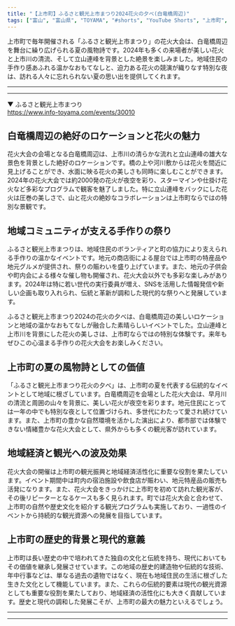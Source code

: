 ```yaml
---
title: "【上市町】ふるさと観光上市まつり2024花火の夕べ(白竜橋周辺)"
tags: ["富山", "富山県", "TOYAMA", "#shorts", "YouTube Shorts", "上市町", "県東部", "富山県東部", "立山連峰", "アルペンルート", "花火", "花火大会", "夏", "イベント", "祭り", "伝統", "文化", "地域行事", "富山観光", "富山旅行", "北陸観光", "日本海", "立山黒部", "動画", "ショート動画", "富山県の観光スポット", "富山県でおすすめの場所", "富山県の名所", "富山県の見どころ", "富山県のグルメ", "富山県の文化", "富山県の自然", "富山県のイベント"]
---
```


上市町で毎年開催される「ふるさと観光上市まつり」の花火大会は、白竜橋周辺を舞台に繰り広げられる夏の風物詩です。2024年も多くの来場者が美しい花火と上市川の清流、そして立山連峰を背景とした絶景を楽しみました。地域住民の手作り感あふれる温かなおもてなしと、迫力ある花火の競演が織りなす特別な夜は、訪れる人々に忘れられない夏の思い出を提供してくれます。

---

<!-- 🎥 YouTube動画埋め込み -->
<!-- No YouTube URL provided -->

---

▼ ふるさと観光上市まつり<br />
https://www.info-toyama.com/events/30010

## 白竜橋周辺の絶好のロケーションと花火の魅力

花火大会の会場となる白竜橋周辺は、上市川の清らかな流れと立山連峰の雄大な景色を背景とした絶好のロケーションです。橋の上や河川敷からは花火を間近に見上げることができ、水面に映る花火の美しさも同時に楽しむことができます。2024年の花火大会では約2000発の花火が夜空を彩り、スターマインや仕掛け花火など多彩なプログラムで観客を魅了しました。特に立山連峰をバックにした花火は圧巻の美しさで、山と花火の絶妙なコラボレーションは上市町ならではの特別な景観です。

## 地域コミュニティが支える手作りの祭り

ふるさと観光上市まつりは、地域住民のボランティアと町の協力により支えられる手作りの温かなイベントです。地元の商店街による屋台では上市町の特産品や地元グルメが提供され、祭りの賑わいを盛り上げています。また、地元の子供会や町内会による様々な催し物も開催され、花火大会以外でも多彩な楽しみがあります。2024年は特に若い世代の実行委員が増え、SNSを活用した情報発信や新しい企画も取り入れられ、伝統と革新が調和した現代的な祭りへと発展しています。

ふるさと観光上市まつり2024の花火の夕べは、白竜橋周辺の美しいロケーションと地域の温かなおもてなしが融合した素晴らしいイベントでした。立山連峰と上市川を背景にした花火の美しさは、上市町ならではの特別な体験です。来年もぜひこの心温まる手作りの花火大会をお楽しみください。

## 上市町の夏の風物詩としての価値

「ふるさと観光上市まつり花火の夕べ」は、上市町の夏を代表する伝統的なイベントとして地域に根ざしています。白竜橋周辺を会場とした花火大会は、早月川の清流と周囲の山々を背景に、美しい花火が夜空を彩ります。地元住民にとっては一年の中でも特別な夜として位置づけられ、多世代にわたって愛され続けています。また、上市町の豊かな自然環境を活かした演出により、都市部では体験できない情緒豊かな花火大会として、県外からも多くの観光客が訪れています。

## 地域経済と観光への波及効果

花火大会の開催は上市町の観光振興と地域経済活性化に重要な役割を果たしています。イベント期間中は町内の宿泊施設や飲食店が賑わい、地元特産品の販売も活発になります。また、花火大会をきっかけに上市町を初めて訪れた観光客が、その後リピーターとなるケースも多く見られます。町では花火大会と合わせて、上市町の自然や歴史文化を紹介する観光プログラムも実施しており、一過性のイベントから持続的な観光資源への発展を目指しています。

## 上市町の歴史的背景と現代的意義

上市町は長い歴史の中で培われてきた独自の文化と伝統を持ち、現代においてもその価値を継承し発展させています。この地域の歴史的建造物や伝統的な技術、年中行事などは、単なる過去の遺物ではなく、現在も地域住民の生活に根ざした生きた文化として機能しています。また、これらの伝統的要素は現代の観光資源としても重要な役割を果たしており、地域経済の活性化にも大きく貢献しています。歴史と現代の調和した発展こそが、上市町の最大の魅力といえるでしょう。

---

<!-- 🗺 Googleマップ（自動表示: page.tsxで地域名から自動生成） -->

<!-- 📍 宿泊リンク（自動表示: page.tsxで地域別リンクを自動生成）
     - タイトルから地域名を抽出
     - JTB / 楽天トラベル / じゃらん / 一休.com 対応
     - 環境変数でプロバイダー切替可能
-->

<!-- 📚 関連記事（自動表示: page.tsxで同カテゴリから2件自動選択） -->

<!-- 🏷️ タグ（自動表示: page.tsxで記事最下部に自動配置） -->

---

<!--
【記事文字数ルール】
- 基本文字数: 最低1000文字以上
- 推奨文字数: 1000〜1500文字（スマホ読みやすさ最優先）
- 上限なし: 情報量的に必要な場合は1500文字や2000文字を超えても良い
- 判断基準: 読者にとって価値ある情報を過不足なく提供できる文字数

【記事構成の最終形】
1. タイトル・動画・本文
2. まとめ
3. Googleマップ（見出しなし、マップのみ自動表示）
4. **宿泊リンク（地域別自動生成）** ← 2025年10月7日追加
5. 関連記事（H3、同カテゴリから2件自動選択）
6. タグ（記事最下部に自動表示）
7. ナビゲーションボタン

【宿泊リンクシステム仕様】
- タイトルから地域名を自動抽出（【〇〇市】形式優先）
- 北陸地方地域辞書: 富山/石川/福井の主要都市対応
- 対応プロバイダー: JTB（既定）/ 楽天トラベル / じゃらん / 一休.com
- 環境変数で切替: NEXT_PUBLIC_DEFAULT_TRAVEL_PROVIDER
- URLテンプレート: 地域名自動エンコード + アフィリエイトID挿入
- 配置位置: Googleマップ直後、関連記事より前

【自動生成セクション】
※以下はpage.tsxで自動生成されるため、記事本文には含めない
- Googleマップ: タイトル【】内の地域名から生成
- 宿泊リンク: 地域名抽出 → Deeplink生成 → スタイル適用
- 関連記事: 同カテゴリから2件を自動選択・リンク化
- タグ: 記事データから最下部に自動配置

【削除済みセクション】
※アクセス方法・周辺情報・公式リンクセクションは不要（2025年10月5日削除）

【AdSense・アフィリエイト】
- Google AdSense: 全ページ自動読み込み（layout.tsx）
- アフィリエイトスクリプト: AffilScript（layout.tsx）
- data-affil属性での動的リンク変換機能あり（現在は宿泊リンクで代替）

【最終更新】2025年10月7日 - 地域別宿泊リンク自動生成システム実装
-->
